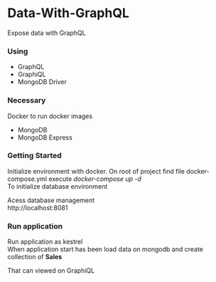# Data-With-GraphQL
Expose data with GraphQL

### Using
- GraphQL
- GraphiQL
- MongoDB Driver

###  Necessary
Docker to run docker images
- MongoDB
- MongoDB Express

###  Getting Started
Initialize environment with docker.
On root of project find file docker-compose.yml execute *docker-compose up -d*   
To initialize database environment

Acess database management  
http://localhost:8081

### Run application
Run application as kestrel  
When application start has been load data on mongodb and create collection of **Sales**

That can viewed on GraphiQL